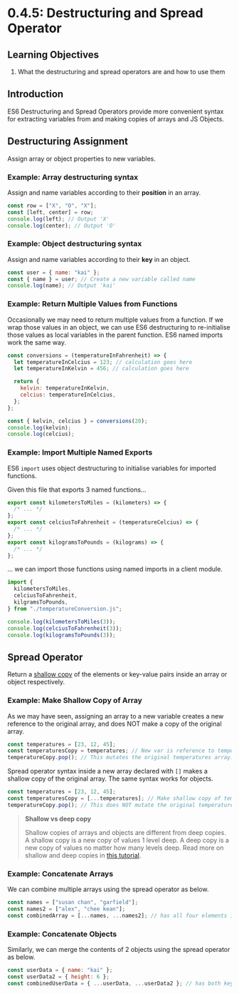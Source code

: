 # 0.4.5: Destructuring and Spread Operator

## Learning Objectives

1. What the destructuring and spread operators are and how to use them

## Introduction

ES6 Destructuring and Spread Operators provide more convenient syntax for extracting variables from and making copies of arrays and JS Objects.

## Destructuring Assignment

Assign array or object properties to new variables.

### Example: Array destructuring syntax

Assign and name variables according to their **position** in an array.

```javascript
const row = ["X", "O", "X"];
const [left, center] = row;
console.log(left); // Output 'X'
console.log(center); // Output 'O'
```

### Example: Object destructuring syntax

Assign and name variables according to their **key** in an object.

```javascript
const user = { name: "kai" };
const { name } = user; // Create a new variable called name
console.log(name); // Output 'kai'
```

### Example: Return Multiple Values from Functions

Occasionally we may need to return multiple values from a function. If we wrap those values in an object, we can use ES6 destructuring to re-initialise those values as local variables in the parent function. ES6 named imports work the same way.

```javascript
const conversions = (temperatureInFahrenheit) => {
  let temperatureInCelcius = 123; // calculation goes here
  let temperatureInKelvin = 456; // calculation goes here

  return {
    kelvin: temperatureInKelvin,
    celcius: temperatureInCelcius,
  };
};

const { kelvin, celcius } = conversions(20);
console.log(kelvin);
console.log(celcius);
```

### Example: Import Multiple Named Exports

ES6 `import` uses object destructuring to initialise variables for imported functions.

Given this file that exports 3 named functions...

```javascript
export const kilometersToMiles = (kilometers) => {
  /* ... */
};
export const celciusToFahrenheit = (temperatureCelcius) => {
  /* ... */
};
export const kilogramsToPounds = (kilograms) => {
  /* ... */
};
```

... we can import those functions using named imports in a client module.


```javascript
import {
  kilometersToMiles,
  celciusToFahrenheit,
  kilgramsToPounds,
} from "./temperatureConversion.js";

console.log(kilometersToMiles(3));
console.log(celciusToFahrenheit(3));
console.log(kilogramsToPounds(3));
```

## Spread Operator

Return a [shallow copy](https://medium.com/@manjuladube/understanding-deep-and-shallow-copy-in-javascript-13438bad941c) of the elements or key-value pairs inside an array or object respectively.

### Example: Make Shallow Copy of Array

As we may have seen, assigning an array to a new variable creates a new reference to the original array, and does NOT make a copy of the original array.

```javascript
const temperatures = [23, 12, 45];
const temperaturesCopy = temperatures; // New var is reference to temperatures.
temperatureCopy.pop(); // This mutates the original temperatures array.
```

Spread operator syntax inside a new array declared with `[]` makes a shallow copy of the original array. The same syntax works for objects.

```javascript
const temperatures = [23, 12, 45];
const temperaturesCopy = [...temperatures]; // Make shallow copy of temperatures.
temperatureCopy.pop(); // This does NOT mutate the original temperatures array.
```


> **Shallow vs deep copy**
> 
> Shallow copies of arrays and objects are different from deep copies. A shallow copy is a new copy of values 1 level deep. A deep copy is a new copy of values no matter how many levels deep. Read more on shallow and deep copies in [this tutorial](https://www.javascripttutorial.net/object/3-ways-to-copy-objects-in-javascript/).

### Example: Concatenate Arrays

We can combine multiple arrays using the spread operator as below.

```javascript
const names = ["susan chan", "garfield"];
const names2 = ["alex", "chee kean"];
const combinedArray = [...names, ...names2]; // has all four elements inside
```

### Example: Concatenate Objects

Similarly, we can merge the contents of 2 objects using the spread operator as below.

```javascript
const userData = { name: "kai" };
const userData2 = { height: 6 };
const combinedUserData = { ...userData, ...userData2 }; // has both keys inside
```
